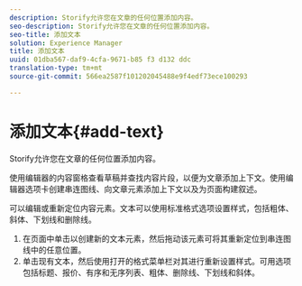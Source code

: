 ```yaml
---
description: Storify允许您在文章的任何位置添加内容。
seo-description: Storify允许您在文章的任何位置添加内容。
seo-title: 添加文本
solution: Experience Manager
title: 添加文本
uuid: 01dba567-daf9-4cfa-9671-b85 f3 d132 ddc
translation-type: tm+mt
source-git-commit: 566ea2587f101202045488e9f4edf73ece100293

---
```



# 添加文本{#add-text}

Storify允许您在文章的任何位置添加内容。

使用编辑器的内容窗格查看草稿并查找内容片段，以便为文章添加上下文。使用编辑器选项卡创建串连图线、向文章元素添加上下文以及为页面构建叙述。

可以编辑或重新定位内容元素。文本可以使用标准格式选项设置样式，包括粗体、斜体、下划线和删除线。

1. 在页面中单击以创建新的文本元素，然后拖动该元素可将其重新定位到串连图线中的任意位置。
1. 单击现有文本，然后使用打开的格式菜单栏对其进行重新设置样式。可用选项包括标题、报价、有序和无序列表、粗体、删除线、下划线和斜体。

